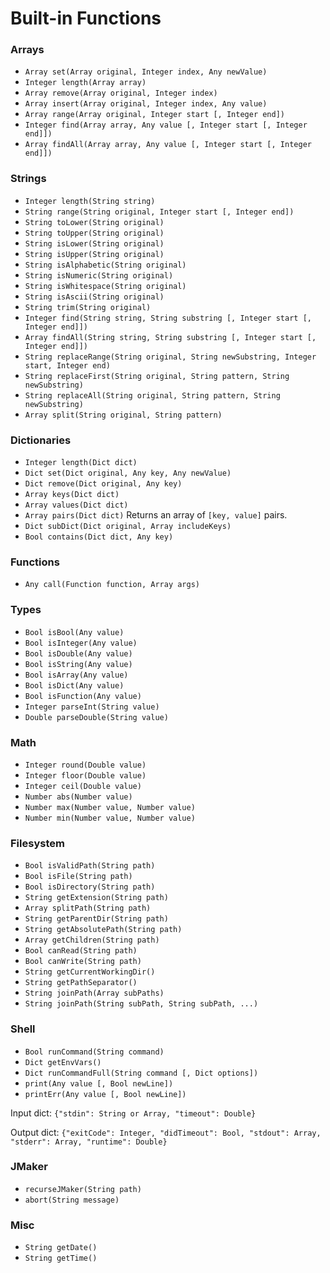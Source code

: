 # Built-in Functions

### Arrays

* `Array set(Array original, Integer index, Any newValue)`
* `Integer length(Array array)`
* `Array remove(Array original, Integer index)`
* `Array insert(Array original, Integer index, Any value)`
* `Array range(Array original, Integer start [, Integer end])`
* `Integer find(Array array, Any value [, Integer start [, Integer end]])`
* `Array findAll(Array array, Any value [, Integer start [, Integer end]])`

### Strings

* `Integer length(String string)`
* `String range(String original, Integer start [, Integer end])`
* `String toLower(String original)`
* `String toUpper(String original)`
* `String isLower(String original)`
* `String isUpper(String original)`
* `String isAlphabetic(String original)`
* `String isNumeric(String original)`
* `String isWhitespace(String original)`
* `String isAscii(String original)`
* `String trim(String original)`
* `Integer find(String string, String substring [, Integer start [, Integer end]])`
* `Array findAll(String string, String substring [, Integer start [, Integer end]])`
* `String replaceRange(String original, String newSubstring, Integer start, Integer end)`
* `String replaceFirst(String original, String pattern, String newSubstring)`
* `String replaceAll(String original, String pattern, String newSubstring)`
* `Array split(String original, String pattern)`

### Dictionaries

* `Integer length(Dict dict)`
* `Dict set(Dict original, Any key, Any newValue)`
* `Dict remove(Dict original, Any key)`
* `Array keys(Dict dict)`
* `Array values(Dict dict)`
* `Array pairs(Dict dict)` Returns an array of `[key, value]` pairs.
* `Dict subDict(Dict original, Array includeKeys)`
* `Bool contains(Dict dict, Any key)`

### Functions

* `Any call(Function function, Array args)`

### Types

* `Bool isBool(Any value)`
* `Bool isInteger(Any value)`
* `Bool isDouble(Any value)`
* `Bool isString(Any value)`
* `Bool isArray(Any value)`
* `Bool isDict(Any value)`
* `Bool isFunction(Any value)`
* `Integer parseInt(String value)`
* `Double parseDouble(String value)`

### Math

* `Integer round(Double value)`
* `Integer floor(Double value)`
* `Integer ceil(Double value)`
* `Number abs(Number value)`
* `Number max(Number value, Number value)`
* `Number min(Number value, Number value)`

### Filesystem

* `Bool isValidPath(String path)`
* `Bool isFile(String path)`
* `Bool isDirectory(String path)`
* `String getExtension(String path)`
* `Array splitPath(String path)`
* `String getParentDir(String path)`
* `String getAbsolutePath(String path)`
* `Array getChildren(String path)`
* `Bool canRead(String path)`
* `Bool canWrite(String path)`
* `String getCurrentWorkingDir()`
* `String getPathSeparator()`
* `String joinPath(Array subPaths)`
* `String joinPath(String subPath, String subPath, ...)`

### Shell

* `Bool runCommand(String command)`
* `Dict getEnvVars()`
* `Dict runCommandFull(String command [, Dict options])`
* `print(Any value [, Bool newLine])`
* `printErr(Any value [, Bool newLine])`

Input dict: `{"stdin": String or Array, "timeout": Double}`

Output dict: `{"exitCode": Integer, "didTimeout": Bool, "stdout": Array, 
"stderr": Array, "runtime": Double}`

### JMaker

* `recurseJMaker(String path)`
* `abort(String message)`

### Misc

* `String getDate()`
* `String getTime()`
